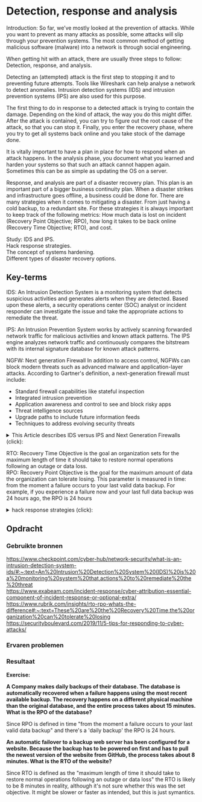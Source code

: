 # Detection, response and analysis

Introduction:
So far, we’ve mostly looked at the prevention of attacks. While you want to prevent as many attacks as possible, some attacks will slip through your prevention systems. The most common method of getting malicious software (malware) into a network is through social engineering.

When getting hit with an attack, there are usually three steps to follow: Detection, response, and analysis.

Detecting an (attempted) attack is the first step to stopping it and to preventing future attempts. Tools like Wireshark can help analyse a network to detect anomalies. Intrusion detection systems (IDS) and intrusion prevention systems (IPS) are also used for this purpose.

The first thing to do in response to a detected attack is trying to contain the damage. Depending on the kind of attack, the way you do this might differ. After the attack is contained, you can try to figure out the root cause of the attack, so that you can stop it. Finally, you enter the recovery phase, where you try to get all systems back online and you take stock of the damage done.

It is vitally important to have a plan in place for how to respond when an attack happens.
In the analysis phase, you document what you learned and harden your systems so that such an attack cannot happen again. Sometimes this can be as simple as updating the OS on a server.

Response, and analysis are part of a disaster recovery plan. This plan is an important part of a bigger business continuity plan. When a disaster strikes and infrastructure goes offline, a business could be done for. There are many strategies when it comes to mitigating a disaster. From just having a cold backup, to a redundant site.
For these strategies it is always important to keep track of the following metrics: How much data is lost on incident (Recovery Point Objective; RPO), how long it takes to be back online (Recovery Time Objective; RTO), and cost.

Study:
IDS and IPS.  
Hack response strategies.  
The concept of systems hardening.  
Different types of disaster recovery options.

## Key-terms

IDS: An Intrusion Detection System is a monitoring system that detects suspicious activities and generates alerts when they are detected. Based upon these alerts, a security operations center (SOC) analyst or incident responder can investigate the issue and take the appropriate actions to remediate the threat.

IPS: An Intrusion Prevention System works by actively scanning forwarded network traffic for malicious activities and known attack patterns. The IPS engine analyzes network traffic and continuously compares the bitstream with its internal signature database for known attack patterns.

NGFW: Next generation Firewall
In addition to access control, NGFWs can block modern threats such as advanced malware and application-layer attacks. According to Gartner's definition, a next-generation firewall must include:

* Standard firewall capabilities like stateful inspection  
* Integrated intrusion prevention
* Application awareness and control to see and block risky apps
* Threat intelligence sources
* Upgrade paths to include future information feeds
* Techniques to address evolving security threats

<details>
<summary>This Article describes IDS versus IPS and Next Generation Firewalls (click):</summary>  

### Classification of Intrusion Detection Systems
Intrusion detection systems are designed to be deployed in different environments. And like many cybersecurity solutions, an IDS can either be host-based or network-based. 

**Host-Based IDS (HIDS):** A host-based IDS is deployed on a particular endpoint and designed to protect it against internal and external threats. Such an IDS may have the ability to monitor network traffic to and from the machine, observe running processes, and inspect the system’s logs. A host-based IDS’s visibility is limited to its host machine, decreasing the available context for decision-making, but has deep visibility into the host computer’s internals.  

**Network-Based IDS (NIDS):** A network-based IDS solution is designed to monitor an entire protected network. It has visibility into all traffic flowing through the network and makes determinations based upon packet metadata and contents. This wider viewpoint provides more context and the ability to detect widespread threats; however, these systems lack visibility into the internals of the endpoints that they protect.

Due to the different levels of visibility, deploying a HIDS or NIDS in isolation provides incomplete protection to an organization’s system. A unified threat management solution, which integrates multiple technologies in one system, can provide more comprehensive security.

### Detection Method of IDS Deployment
Beyond their deployment location, IDS solutions also differ in how they identify potential intrusions:

*Signature Detection:* Signature-based IDS solutions use fingerprints of known threats to identify them. Once malware or other malicious content has been identified, a signature is generated and added to the list used by the IDS solution to test incoming content. This enables an IDS to achieve a high threat detection rate with no false positives because all alerts are generated based upon detection of known-malicious content. However, a signature-based IDS is limited to detecting known threats and is blind to zero-day vulnerabilities.

*Anomaly Detection:* Anomaly-based IDS solutions build a model of the “normal” behavior of the protected system. All future behavior is compared to this model, and any anomalies are labeled as potential threats and generate alerts. While this approach can detect novel or zero-day threats, the difficulty of building an accurate model of “normal” behavior means that these systems must balance false positives (incorrect alerts) with false negatives (missed detections).

*Hybrid Detection:* A hybrid IDS uses both signature-based and anomaly-based detection. This enables it to detect more potential attacks with a lower error rate than using either system in isolation.

### IDS vs Firewalls
Intrusion Detection Systems and firewalls are both cybersecurity solutions that can be deployed to protect an endpoint or network. However, they differ significantly in their purposes.

An IDS is a passive monitoring device that detects potential threats and generates alerts, enabling security operations center (SOC) analysts or incident responders to investigate and respond to the potential incident. An IDS provides no actual protection to the endpoint or network. A firewall, on the other hand, is designed to act as a protective system. It performs analysis of the metadata of network packets and allows or blocks traffic based upon predefined rules. This creates a boundary over which certain types of traffic or protocols cannot pass.

Since a firewall is an active protective device, it is more like an Intrusion Prevention System (IPS) than an IDS. An IPS is like an IDS but actively blocks identified threats instead of simply raising an alert. This complements the functionality of a firewall, and many next-generation firewalls (NGFWs) have integrated IDS/IPS functionality. This enables them to both enforce the predefined filtering rules (firewalls) and detect and respond to more sophisticated cyber threats (IDS/IPS). 

### Selecting an IDS Solution
An IDS is a valuable component of any organization’s cybersecurity deployment. A simple firewall provides the foundation for network security, but many advanced threats can slip past it. An IDS adds an additional line of defense, making it more difficult for an attacker to gain access to an organization’s network undetected.

When selecting an IDS solution, it is important to carefully consider the deployment scenario. In some cases, an IDS may be the best choice for the job, while, in others, the integrated protection of an IPS may be a better option. Using a NGFW that has built-in IDS/IPS functionality provides an integrated solution, simplifying threat detection and security management.
</details>


RTO: Recovery Time Objective is the goal an organization sets for the maximum length of time it should take to restore normal operations following an outage or data loss.  
RPO: Recovery Point Objective is the goal for the maximum amount of data the organization can tolerate losing. This parameter is measured in time: from the moment a failure occurs to your last valid data backup. For example, if you experience a failure now and your last full data backup was 24 hours ago, the RPO is 24 hours

<details>
<summary>hack response strategies (click): </summary>

1. Follow a communication plan.
Figuring out who to inform after a hacking attack is critical. What does the attack mean? Who should you tell? How do you tell them? When do you tell them? Implement a communication plan before the hacking attack occurs to carry it out once the attack takes place. 

2. Secure IT systems.
As soon as you realize the breach, secure your IT systems to limit the scope of the attack. 

3. Launch backups.
Hopefully, you’ve developed a good crash plan for your website. Now is the time to launch that crash plan and deploy your backups to protect your data from further harm. 

4. Notify authorities.
Let the authorities know about the cyber attack on your organization. This will help protect your customers and make a record of the attack so that authorities can respond. 

5. Create redundancy in your data.
This is a critical part of data security and protecting your assets. Data redundancy is a condition created within a database or data storage technology where the same piece of data is held in two separate places.

</details>  



## Opdracht
### Gebruikte bronnen
https://www.checkpoint.com/cyber-hub/network-security/what-is-an-intrusion-detection-system-ids/#:~:text=An%20Intrusion%20Detection%20System%20(IDS)%20is%20a%20monitoring%20system%20that,actions%20to%20remediate%20the%20threat  
https://www.exabeam.com/incident-response/cyber-attribution-essential-component-of-incident-response-or-optional-extra/  
https://www.rubrik.com/insights/rto-rpo-whats-the-difference#:~:text=These%20are%20the%20Recovery%20Time,the%20organization%20can%20tolerate%20losing    
https://securityboulevard.com/2019/11/5-tips-for-responding-to-cyber-attacks/

### Ervaren problemen

### Resultaat

**Exercise:**  

**A Company makes daily backups of their database. The database is automatically recovered when a failure happens using the most recent available backup. The recovery happens on a different physical machine than the original database, and the entire process takes about 15 minutes. What is the RPO of the database?**  

Since RPO is defined in time "from the moment a failure occurs to your last valid data backup" and there's a 'daily backup' the RPO is 24 hours.

**An automatic failover to a backup web server has been configured for a website. Because the backup has to be powered on first and has to pull the newest version of the website from GitHub, the process takes about 8 minutes. What is the RTO of the website?**

Since RTO is defined as the "maximum length of time it should take to restore normal operations following an outage or data loss" the RTO is likely to be 8 minutes in reality, although it's not sure whether this was the set objective. It might be slower or faster as intended, but this is just symantics.
